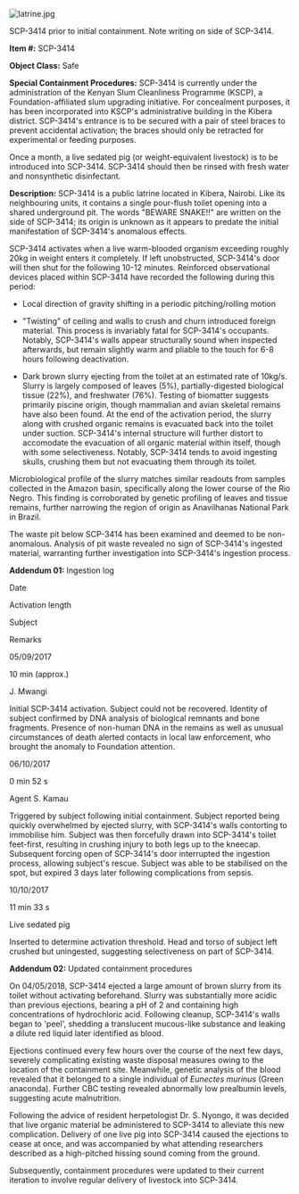 ![latrine.jpg](http://scp-wiki.wdfiles.com/local--files/scp-3414/latrine.jpg)

SCP-3414 prior to initial containment. Note writing on side of SCP-3414.

**Item #:** SCP-3414

**Object Class:** Safe

**Special Containment Procedures:** SCP-3414 is currently under the administration of the Kenyan Slum Cleanliness Programme (KSCP), a Foundation-affiliated slum upgrading initiative. For concealment purposes, it has been incorporated into KSCP's administrative building in the Kibera district. SCP-3414's entrance is to be secured with a pair of steel braces to prevent accidental activation; the braces should only be retracted for experimental or feeding purposes.

Once a month, a live sedated pig (or weight-equivalent livestock) is to be introduced into SCP-3414. SCP-3414 should then be rinsed with fresh water and nonsynthetic disinfectant.

**Description:** SCP-3414 is a public latrine located in Kibera, Nairobi. Like its neighbouring units, it contains a single pour-flush toilet opening into a shared underground pit. The words "BEWARE SNAKE!!" are written on the side of SCP-3414; its origin is unknown as it appears to predate the initial manifestation of SCP-3414's anomalous effects.

SCP-3414 activates when a live warm-blooded organism exceeding roughly 20kg in weight enters it completely. If left unobstructed, SCP-3414's door will then shut for the following 10-12 minutes. Reinforced observational devices placed within SCP-3414 have recorded the following during this period:

*   Local direction of gravity shifting in a periodic pitching/rolling motion

*   "Twisting" of ceiling and walls to crush and churn introduced foreign material. This process is invariably fatal for SCP-3414's occupants. Notably, SCP-3414's walls appear structurally sound when inspected afterwards, but remain slightly warm and pliable to the touch for 6-8 hours following deactivation.

*   Dark brown slurry ejecting from the toilet at an estimated rate of 10kg/s. Slurry is largely composed of leaves (5%), partially-digested biological tissue (22%), and freshwater (76%). Testing of biomatter suggests primarily piscine origin, though mammalian and avian skeletal remains have also been found. At the end of the activation period, the slurry along with crushed organic remains is evacuated back into the toilet under suction. SCP-3414's internal structure will further distort to accomodate the evacuation of all organic material within itself, though with some selectiveness. Notably, SCP-3414 tends to avoid ingesting skulls, crushing them but not evacuating them through its toilet.

Microbiological profile of the slurry matches similar readouts from samples collected in the Amazon basin, specifically along the lower course of the Rio Negro. This finding is corroborated by genetic profiling of leaves and tissue remains, further narrowing the region of origin as Anavilhanas National Park in Brazil.

The waste pit below SCP-3414 has been examined and deemed to be non-anomalous. Analysis of pit waste revealed no sign of SCP-3414's ingested material, warranting further investigation into SCP-3414's ingestion process.

**Addendum 01:** Ingestion log

Date

Activation length

Subject

Remarks

05/09/2017

10 min (approx.)

J. Mwangi

Initial SCP-3414 activation. Subject could not be recovered. Identity of subject confirmed by DNA analysis of biological remnants and bone fragments. Presence of non-human DNA in the remains as well as unusual circumstances of death alerted contacts in local law enforcement, who brought the anomaly to Foundation attention.

06/10/2017

0 min 52 s

Agent S. Kamau

Triggered by subject following initial containment. Subject reported being quickly overwhelmed by ejected slurry, with SCP-3414's walls contorting to immobilise him. Subject was then forcefully drawn into SCP-3414's toilet feet-first, resulting in crushing injury to both legs up to the kneecap. Subsequent forcing open of SCP-3414's door interrupted the ingestion process, allowing subject's rescue. Subject was able to be stabilised on the spot, but expired 3 days later following complications from sepsis.

10/10/2017

11 min 33 s

Live sedated pig

Inserted to determine activation threshold. Head and torso of subject left crushed but uningested, suggesting selectiveness on part of SCP-3414.

**Addendum 02:** Updated containment procedures

On 04/05/2018, SCP-3414 ejected a large amount of brown slurry from its toilet without activating beforehand. Slurry was substantially more acidic than previous ejections, bearing a pH of 2 and containing high concentrations of hydrochloric acid. Following cleanup, SCP-3414's walls began to 'peel', shedding a translucent mucous-like substance and leaking a dilute red liquid later identified as blood.

Ejections continued every few hours over the course of the next few days, severely complicating existing waste disposal measures owing to the location of the containment site. Meanwhile, genetic analysis of the blood revealed that it belonged to a single individual of _Eunectes murinus_ (Green anaconda). Further CBC testing revealed abnormally low prealbumin levels, suggesting acute malnutrition.

Following the advice of resident herpetologist Dr. S. Nyongo, it was decided that live organic material be administered to SCP-3414 to alleviate this new complication. Delivery of one live pig into SCP-3414 caused the ejections to cease at once, and was accompanied by what attending researchers described as a high-pitched hissing sound coming from the ground.

Subsequently, containment procedures were updated to their current iteration to involve regular delivery of livestock into SCP-3414.